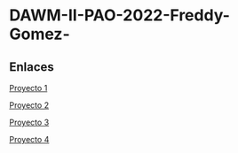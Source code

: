 # DAWM-II-PAO-2022-Freddy-Gomez-


## Enlaces

[Proyecto 1](https://github.com/Fredgo2002/DAWM-II-PAO-2022-Freddy-Gomez-/tree/main/proyecto01)

[Proyecto 2](https://github.com/Fredgo2002/DAWM-II-PAO-2022-Freddy-Gomez-/tree/main/proyecto02)

[Proyecto 3](https://github.com/Fredgo2002/DAWM-II-PAO-2022-Freddy-Gomez-/tree/main/proyecto03)

[Proyecto 4](https://github.com/Fredgo2002/DAWM-II-PAO-2022-Freddy-Gomez-/tree/main/proyecto04)
